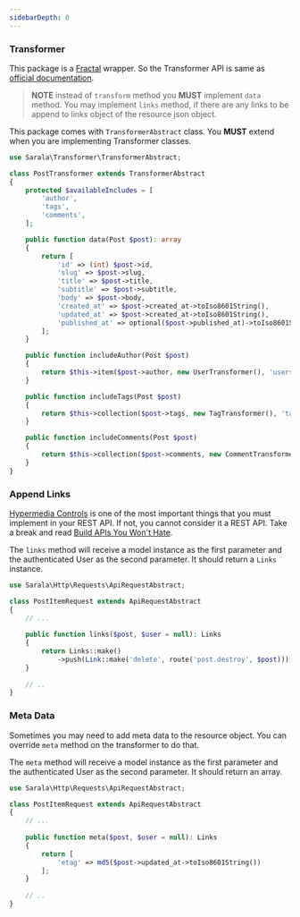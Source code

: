 ```yaml
---
sidebarDepth: 0
---
```


### Transformer

This package is a [Fractal](http://fractal.thephpleague.com/) wrapper. So the Transformer API is same as [official documentation](https://fractal.thephpleague.com/transformers/).

> **NOTE** instead of `transform` method you **MUST** implement `data` method. You may implement `links` method, if there are any links to be append to links object of the resource json object.   

This package comes with `TransformerAbstract` class. You **MUST** extend when you are implementing Transformer classes.

```php
use Sarala\Transformer\TransformerAbstract;

class PostTransformer extends TransformerAbstract
{
    protected $availableIncludes = [
        'author',
        'tags',
        'comments',
    ];

    public function data(Post $post): array
    {
        return [
            'id' => (int) $post->id,
            'slug' => $post->slug,
            'title' => $post->title,
            'subtitle' => $post->subtitle,
            'body' => $post->body,
            'created_at' => $post->created_at->toIso8601String(),
            'updated_at' => $post->created_at->toIso8601String(),
            'published_at' => optional($post->published_at)->toIso8601String(),
        ];
    }

    public function includeAuthor(Post $post)
    {
        return $this->item($post->author, new UserTransformer(), 'users');
    }

    public function includeTags(Post $post)
    {
        return $this->collection($post->tags, new TagTransformer(), 'tags');
    }

    public function includeComments(Post $post)
    {
        return $this->collection($post->comments, new CommentTransformer(), 'comments');
    }
}
```

### Append Links

[Hypermedia Controls](https://martinfowler.com/articles/richardsonMaturityModel.html) is one of the most important things that you must implement in your REST API. If not, you cannot consider it a REST API. Take a break and read [Build APIs You Won't Hate](https://apisyouwonthate.com/books/build-apis-you-wont-hate.html).

The `links` method will receive a model instance as the first parameter and the authenticated User as the second parameter. It should return a `Links` instance. 

```php
use Sarala\Http\Requests\ApiRequestAbstract;

class PostItemRequest extends ApiRequestAbstract
{
    // ...
    
    public function links($post, $user = null): Links
    {
        return Links::make()
            ->push(Link::make('delete', route('post.destroy', $post)));
    }
    
    // ..
}
```

### Meta Data

Sometimes you may need to add meta data to the resource object. You can override `meta` method on the transformer to do that.

The `meta` method will receive a model instance as the first parameter and the authenticated User as the second parameter. It should return an array. 

```php
use Sarala\Http\Requests\ApiRequestAbstract;

class PostItemRequest extends ApiRequestAbstract
{
    // ...
    
    public function meta($post, $user = null): Links
    {
        return [
            'etag' => md5($post->updated_at->toIso8601String())
        ];
    }
    
    // ..
}
```
